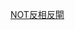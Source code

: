 [NOT](Digital-Logic-Design/docs/knowledge-network-database-repository/NOT.md)[反相](Digital-Logic-Design/docs/knowledge-network-database-repository/反相.md)[反閘](Digital-Logic-Design/docs/knowledge-network-database-repository/反閘.md)